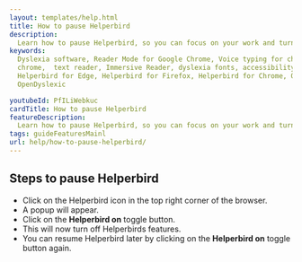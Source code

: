 ```yaml
---
layout: templates/help.html
title: How to pause Helperbird
description:
  Learn how to pause Helperbird, so you can focus on your work and turn on the features later.
keywords:
  Dyslexia software, Reader Mode for Google Chrome, Voice typing for chrome, Text to speech for
  chrome,  text reader, Immersive Reader, dyslexia fonts, accessibility software, dyslexia software,
  Helperbird for Edge, Helperbird for Firefox, Helperbird for Chrome, Opendyslexic for Chrome,
  OpenDyslexic

youtubeId: PfILiWebkuc
cardTitle: How to pause Helperbird
featureDescription:
  Learn how to pause Helperbird, so you can focus on your work and turn on the features later.
tags: guideFeaturesMainl
url: help/how-to-pause-helperbird/
---
```


## Steps to pause Helperbird

- Click on the Helperbird icon in the top right corner of the browser.
- A popup will appear.
- Click on the **Helperbird on** toggle button.
- This will now turn off Helperbirds features.
- You can resume Helperbird later by clicking on the **Helperbird on** toggle button again.
